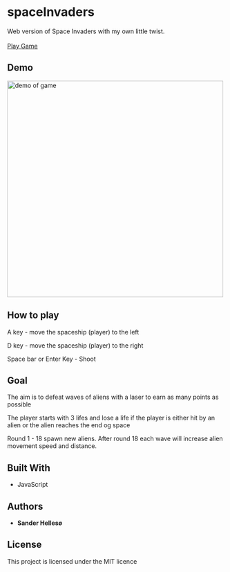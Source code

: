 # spaceInvaders

Web version of Space Invaders with my own little twist.
<br>
<br>
[Play Game](http://sander-hellesoe-cst-336.herokuapp.com/hw/spaceInvaders/)

## Demo
<img src="https://github.com/sanderhelleso/spaceInvaders/blob/master/demo/spaceInvaders.gif" alt="demo of game" width=500 height=500/>

## How to play
A key - move the spaceship (player) to the left

D key - move the spaceship (player) to the right

Space bar or Enter Key - Shoot

## Goal
The aim is to defeat waves of aliens with a laser to earn as many points as possible

The player starts with 3 lifes and lose a life if the player is either hit by an alien or the alien reaches the end og space

Round 1 - 18 spawn new aliens. After round 18 each wave will increase alien movement speed and distance.

## Built With

* JavaScript

## Authors

* **Sander Hellesø**

## License

This project is licensed under the MIT licence
